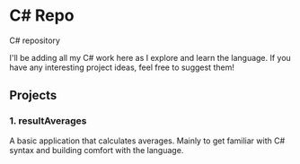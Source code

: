 # C# Repo

C# repository  

I'll be adding all my C# work here as I explore and learn the language. If you have any interesting project ideas, feel free to suggest them!

## Projects

### 1. **resultAverages**
A basic application that calculates averages. Mainly to get familiar with C# syntax and building comfort with the language. 
